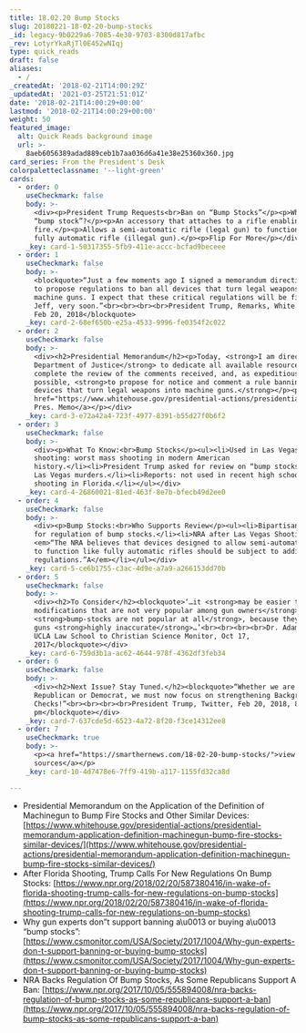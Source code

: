 ```yaml
---
title: 18.02.20 Bump Stocks
slug: 20180221-18-02-20-bump-stocks
_id: legacy-9b0229a6-7085-4e30-9703-8300d817afbc
_rev: LotyrYkaRjTl0E452wNIqj
type: quick_reads
draft: false
aliases:
  - /
_createdAt: '2018-02-21T14:00:29Z'
_updatedAt: '2021-03-25T21:51:01Z'
date: '2018-02-21T14:00:29+00:00'
lastmod: '2018-02-21T14:00:29+00:00'
weight: 50
featured_image:
  alt: Quick Reads background image
  url: >-
    8aeb6056389adad889ceb1b7aa036d6a41e38e25360x360.jpg
card_series: From the President's Desk
colorpaletteclassname: '--light-green'
cards:
  - order: 0
    useCheckmark: false
    body: >-
      <div><p>President Trump Requests<br>Ban on “Bump Stocks”</p><p>What is a
      “bump stock”?</p><p>An accessory that attaches to a rifle enabling rapid
      fire.</p><p>Allows a semi-automatic rifle (legal gun) to function like a
      fully automatic rifle (illegal gun).</p><p>Flip For More</p></div>
    _key: card-1-50317355-5fb9-411e-accc-bcfad9beceee
  - order: 1
    useCheckmark: false
    body: >-
      <blockquote>“Just a few moments ago I signed a memorandum directing the AG
      to propose regulations to ban all devices that turn legal weapons into
      machine guns. I expect that these critical regulations will be finalized,
      Jeff, very soon.”<br><br><br><br>President Trump, Remarks, White House,
      Feb 20, 2018</blockquote>
    _key: card-2-68ef650b-e25a-4533-9996-fe0354f2c022
  - order: 2
    useCheckmark: false
    body: >-
      <div><h2>Presidential Memorandum</h2><p>Today, <strong>I am directing the
      Department of Justice</strong> to dedicate all available resources to
      complete the review of the comments received, and, as expeditiously as
      possible, <strong>to propose for notice and comment a rule banning all
      devices that turn legal weapons into machine guns.</strong></p><p><a
      href="https://www.whitehouse.gov/presidential-actions/presidential-memorandum-application-definition-machinegun-bump-fire-stocks-similar-devices/">Full
      Pres. Memo</a></p></div>
    _key: card-3-e72a42a4-723f-4977-8391-b55d27f0b6f2
  - order: 3
    useCheckmark: false
    body: >-
      <div><p>What To Know:<br>Bump Stocks</p><ul><li>Used in Las Vegas
      shooting: worst mass shooting in modern American
      history.</li><li>President Trump asked for review on “bump stocks” after
      Las Vegas murders.</li><li>Reports: not used in recent high school
      shooting in Florida.</li></ul></div>
    _key: card-4-26860021-81ed-463f-8e7b-bfecb49d2ee0
  - order: 4
    useCheckmark: false
    body: >-
      <div><p>Bump Stocks:<br>Who Supports Review</p><ul><li>Bipartisan support
      for regulation of bump stocks.</li><li>NRA after Las Vegas Shooting:
      <em>“The NRA believes that devices designed to allow semi-automatic rifles
      to function like fully automatic rifles should be subject to additional
      regulations.”A</em></li></ul></div>
    _key: card-5-ce6b1755-c3ac-4d9e-a7a9-a266153dd70b
  - order: 5
    useCheckmark: false
    body: >-
      <div><h2>To Consider</h2><blockquote>‘…it <strong>may be easier to ban
      modifications that are not very popular among gun owners</strong>…these
      <strong>bump-stocks are not popular at all</strong>, because they make
      guns <strong>highly inaccurate</strong>…’<br><br><br><br>Dr. Adam Winkler,
      UCLA Law School to Christian Science Monitor, Oct 17,
      2017</blockquote></div>
    _key: card-6-759d3b1a-ac62-4644-978f-4362df3feb34
  - order: 6
    useCheckmark: false
    body: >-
      <div><h2>Next Issue? Stay Tuned.</h2><blockquote>“Whether we are
      Republican or Democrat, we must now focus on strengthening Background
      Checks!”<br><br><br><br>President Trump, Twitter, Feb 20, 2018, 8:18
      pm</blockquote></div>
    _key: card-7-637cde5d-6523-4a72-8f20-f3ce14312ee8
  - order: 7
    useCheckmark: true
    body: >-
      <p><a href="https://smarthernews.com/18-02-20-bump-stocks/">view
      sources</a></p>
    _key: card-10-4d7478e6-7ff9-419b-a117-1155fd32ca8d

---
```

* Presidential Memorandum on the Application of the Definition of Machinegun to Bump Fire Stocks and Other Similar Devices: [https://www.whitehouse.gov/presidential-actions/presidential-memorandum-application-definition-machinegun-bump-fire-stocks-similar-devices/](https://www.whitehouse.gov/presidential-actions/presidential-memorandum-application-definition-machinegun-bump-fire-stocks-similar-devices/)
* After Florida Shooting, Trump Calls For New Regulations On Bump Stocks: [https://www.npr.org/2018/02/20/587380416/in-wake-of-florida-shooting-trump-calls-for-new-regulations-on-bump-stocks](https://www.npr.org/2018/02/20/587380416/in-wake-of-florida-shooting-trump-calls-for-new-regulations-on-bump-stocks)
* Why gun experts don”t support banning a\u0013 or buying a\u0013 “bump stocks”: [https://www.csmonitor.com/USA/Society/2017/1004/Why-gun-experts-don-t-support-banning-or-buying-bump-stocks](https://www.csmonitor.com/USA/Society/2017/1004/Why-gun-experts-don-t-support-banning-or-buying-bump-stocks)
* NRA Backs Regulation Of Bump Stocks, As Some Republicans Support A Ban: [https://www.npr.org/2017/10/05/555894008/nra-backs-regulation-of-bump-stocks-as-some-republicans-support-a-ban](https://www.npr.org/2017/10/05/555894008/nra-backs-regulation-of-bump-stocks-as-some-republicans-support-a-ban)